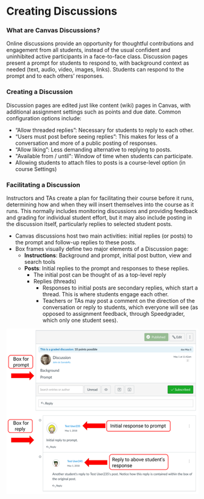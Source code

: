 # Creating Discussions

### What are Canvas Discussions?

Online discussions provide an opportunity for thoughtful contributions and engagement from all students,  instead of the usual confident and uninhibited active participants in a face-to-face class. Discussion pages present a prompt for students to respond to, with background context as needed \(text, audio, video, images, links\). Students can respond to the prompt and to each others’ responses.

### Creating a Discussion

Discussion pages are edited just like content \(wiki\) pages in Canvas, with additional assignment settings such as points and due date. Common configuration options include:

* “Allow threaded replies”: Necessary for students to reply to each other.
* “Users must post before seeing replies”: This makes for less of a conversation and more of a public posting of responses.
* “Allow liking”: Less demanding alternative to replying to posts.
* "Available from / until": Window of time when students can participate.
* Allowing students to attach files to posts is a course-level option \(in course Settings\)

### Facilitating a Discussion

Instructors and TAs create a plan for facilitating their course before it runs, determining how and when they will insert themselves into the course as it runs. This normally includes monitoring discussions and providing feedback and grading for individual student effort, but it may also include posting in the discussion itself, particularly replies to selected student posts.

* Canvas discussions host two main activities: initial replies \(or posts\) to the prompt and follow-up replies to these posts.
* Box frames visually define two major elements of a Discussion page:
  * **Instructions**: Background and prompt, initial post button, view and search tools
  * **Posts**: Initial replies to the prompt and responses to these replies.
    * The initial post can be thought of as a top-level reply
    * Replies \(threads\)
      * Responses to initial posts are secondary replies, which start a thread. This is where students engage each other.
      * Teachers or TAs may post a comment on the direction of the conversation or reply to students, which everyone will see \(as opposed to assignment feedback, through Speedgrader, which only one student sees\).

![](../.gitbook/assets/discussions_prompt.png)



